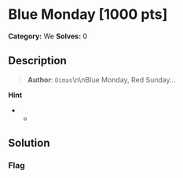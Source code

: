 # Blue Monday [1000 pts]

**Category:** We
**Solves:** 0

## Description
>**Author**: `Dimas`\n\nBlue Monday, Red Sunday...

**Hint**
* -

## Solution

### Flag


